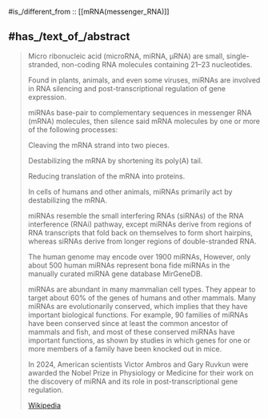 
#is_/different_from :: [[mRNA(messenger_RNA)]]  

## #has_/text_of_/abstract 

> Micro ribonucleic acid (microRNA, miRNA, µRNA) are small, single-stranded, 
> non-coding RNA molecules containing 21–23 nucleotides. 
> 
> Found in plants, animals, and even some viruses, 
> miRNAs are involved in RNA silencing and post-transcriptional regulation of gene expression. 
> 
> miRNAs base-pair to complementary sequences in messenger RNA (mRNA) molecules, 
> then silence said mRNA molecules by one or more of the following processes:
> 
> Cleaving the mRNA strand into two pieces.
>
> Destabilizing the mRNA by shortening its poly(A) tail.
>
> Reducing translation of the mRNA into proteins.
>
> In cells of humans and other animals, miRNAs primarily act by destabilizing the mRNA.
>
> miRNAs resemble the small interfering RNAs (siRNAs) of the RNA interference (RNAi) pathway, 
> except miRNAs derive from regions of RNA transcripts that fold back on themselves to form short hairpins, 
> whereas siRNAs derive from longer regions of double-stranded RNA. 
> 
> The human genome may encode over 1900 miRNAs, 
> However, only about 500 human miRNAs represent bona fide miRNAs in the manually curated miRNA gene database MirGeneDB.
>
> miRNAs are abundant in many mammalian cell types. 
> They appear to target about 60% of the genes of humans and other mammals. Many miRNAs are evolutionarily conserved, which implies that they have important biological functions. For example, 90 families of miRNAs have been conserved since at least the common ancestor of mammals and fish, and most of these conserved miRNAs have important functions, as shown by studies in which genes for one or more members of a family have been knocked out in mice.
>
> In 2024, American scientists Victor Ambros and Gary Ruvkun were awarded the Nobel Prize in Physiology or Medicine for their work on the discovery of miRNA and its role in post-transcriptional gene regulation.
>
> [Wikipedia](https://en.wikipedia.org/wiki/MicroRNA)

